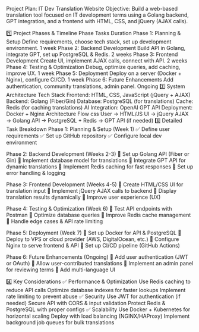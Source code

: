 Project Plan: IT Dev Translation Website
Objective: Build a web-based translation tool focused on IT development terms using a Golang backend, GPT integration, and a frontend with HTML, CSS, and jQuery (AJAX calls).

1️⃣ Project Phases & Timeline
Phase	Tasks	Duration
Phase 1: Planning & Setup	Define requirements, choose tech stack, set up development environment.	1 week
Phase 2: Backend Development	Build API in Golang, integrate GPT, set up PostgreSQL & Redis.	2 weeks
Phase 3: Frontend Development	Create UI, implement AJAX calls, connect with API.	2 weeks
Phase 4: Testing & Optimization	Debug, optimize queries, add caching, improve UX.	1 week
Phase 5: Deployment	Deploy on a server (Docker + Nginx), configure CI/CD.	1 week
Phase 6: Future Enhancements	Add authentication, community translations, admin panel.	Ongoing
2️⃣ System Architecture
Tech Stack
Frontend: HTML, CSS, JavaScript (jQuery + AJAX)
Backend: Golang (Fiber/Gin)
Database: PostgreSQL (for translations)
Cache: Redis (for caching translations)
AI Integration: OpenAI GPT API
Deployment: Docker + Nginx
Architecture Flow
css
User → HTML/JS UI → jQuery AJAX → Golang API → PostgreSQL + Redis → GPT API (if needed)
3️⃣ Detailed Task Breakdown
Phase 1: Planning & Setup (Week 1)
✅ Define user requirements
✅ Set up GitHub repository
✅ Configure local dev environment

Phase 2: Backend Development (Weeks 2-3)
🔹 Set up Golang API (Fiber or Gin)
🔹 Implement database model for translations
🔹 Integrate GPT API for dynamic translations
🔹 Implement Redis caching for fast responses
🔹 Set up error handling & logging

Phase 3: Frontend Development (Weeks 4-5)
🔹 Create HTML/CSS UI for translation input
🔹 Implement jQuery AJAX calls to backend
🔹 Display translation results dynamically
🔹 Improve user experience (UX)

Phase 4: Testing & Optimization (Week 6)
🔹 Test API endpoints with Postman
🔹 Optimize database queries
🔹 Improve Redis cache management
🔹 Handle edge cases & API rate limiting

Phase 5: Deployment (Week 7)
🔹 Set up Docker for API & PostgreSQL
🔹 Deploy to VPS or cloud provider (AWS, DigitalOcean, etc.)
🔹 Configure Nginx to serve frontend & API
🔹 Set up CI/CD pipeline (GitHub Actions)

Phase 6: Future Enhancements (Ongoing)
🔹 Add user authentication (JWT or OAuth)
🔹 Allow user-contributed translations
🔹 Implement an admin panel for reviewing terms
🔹 Add multi-language UI

4️⃣ Key Considerations
✅ Performance & Optimization
Use Redis caching to reduce API calls
Optimize database indexes for faster lookups
Implement rate limiting to prevent abuse
✅ Security
Use JWT for authentication (if needed)
Secure API with CORS & input validation
Protect Redis & PostgreSQL with proper configs
✅ Scalability
Use Docker + Kubernetes for horizontal scaling
Deploy with load balancing (NGINX/HAProxy)
Implement background job queues for bulk translations
